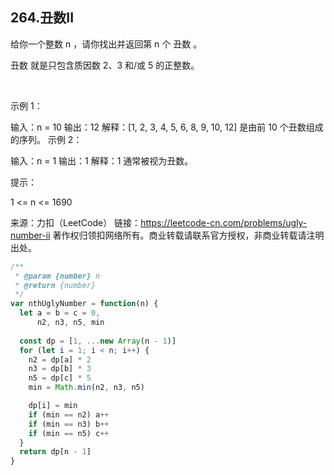 ## 264.丑数II

给你一个整数 n ，请你找出并返回第 n 个 丑数 。

丑数 就是只包含质因数 2、3 和/或 5 的正整数。

 

示例 1：

输入：n = 10
输出：12
解释：[1, 2, 3, 4, 5, 6, 8, 9, 10, 12] 是由前 10 个丑数组成的序列。
示例 2：

输入：n = 1
输出：1
解释：1 通常被视为丑数。
 

提示：

1 <= n <= 1690

来源：力扣（LeetCode）
链接：https://leetcode-cn.com/problems/ugly-number-ii
著作权归领扣网络所有。商业转载请联系官方授权，非商业转载请注明出处。

```js
/**
 * @param {number} n
 * @return {number}
 */
var nthUglyNumber = function(n) {
  let a = b = c = 0,
      n2, n3, n5, min
  
  const dp = [1, ...new Array(n - 1)]
  for (let i = 1; i < n; i++) {
    n2 = dp[a] * 2
    n3 = dp[b] * 3
    n5 = dp[c] * 5
    min = Math.min(n2, n3, n5)

    dp[i] = min
    if (min == n2) a++
    if (min == n3) b++
    if (min == n5) c++
  }
  return dp[n - 1]
}
```